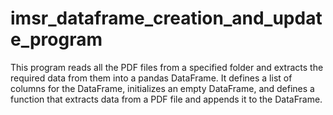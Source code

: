 # imsr_dataframe_creation_and_update_program
This program reads all the PDF files from a specified folder and extracts the required data from them into a pandas DataFrame. It defines a list of columns for the DataFrame, initializes an empty DataFrame, and defines a function that extracts data from a PDF file and appends it to the DataFrame.
